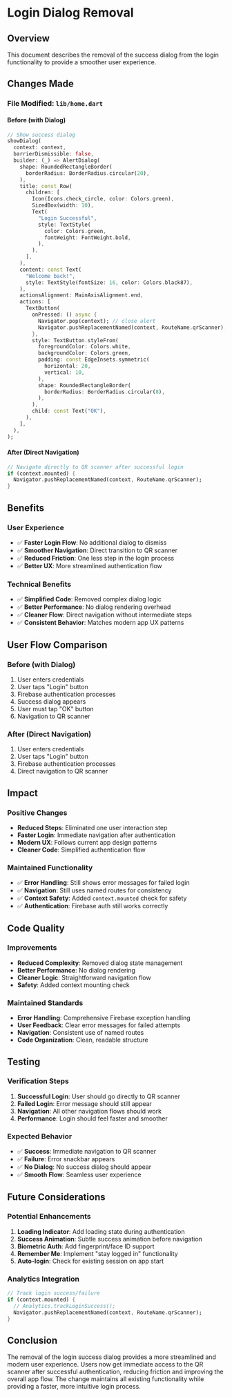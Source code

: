 # Login Dialog Removal

## Overview
This document describes the removal of the success dialog from the login functionality to provide a smoother user experience.

## Changes Made

### **File Modified: `lib/home.dart`**

#### **Before (with Dialog)**
```dart
// Show success dialog
showDialog(
  context: context,
  barrierDismissible: false,
  builder: (_) => AlertDialog(
    shape: RoundedRectangleBorder(
      borderRadius: BorderRadius.circular(20),
    ),
    title: const Row(
      children: [
        Icon(Icons.check_circle, color: Colors.green),
        SizedBox(width: 10),
        Text(
          "Login Successful",
          style: TextStyle(
            color: Colors.green,
            fontWeight: FontWeight.bold,
          ),
        ),
      ],
    ),
    content: const Text(
      "Welcome back!",
      style: TextStyle(fontSize: 16, color: Colors.black87),
    ),
    actionsAlignment: MainAxisAlignment.end,
    actions: [
      TextButton(
        onPressed: () async {
          Navigator.pop(context); // close alert
          Navigator.pushReplacementNamed(context, RouteName.qrScanner);
        },
        style: TextButton.styleFrom(
          foregroundColor: Colors.white,
          backgroundColor: Colors.green,
          padding: const EdgeInsets.symmetric(
            horizontal: 20,
            vertical: 10,
          ),
          shape: RoundedRectangleBorder(
            borderRadius: BorderRadius.circular(8),
          ),
        ),
        child: const Text("OK"),
      ),
    ],
  ),
);
```

#### **After (Direct Navigation)**
```dart
// Navigate directly to QR scanner after successful login
if (context.mounted) {
  Navigator.pushReplacementNamed(context, RouteName.qrScanner);
}
```

## Benefits

### **User Experience**
- ✅ **Faster Login Flow**: No additional dialog to dismiss
- ✅ **Smoother Navigation**: Direct transition to QR scanner
- ✅ **Reduced Friction**: One less step in the login process
- ✅ **Better UX**: More streamlined authentication flow

### **Technical Benefits**
- ✅ **Simplified Code**: Removed complex dialog logic
- ✅ **Better Performance**: No dialog rendering overhead
- ✅ **Cleaner Flow**: Direct navigation without intermediate steps
- ✅ **Consistent Behavior**: Matches modern app UX patterns

## User Flow Comparison

### **Before (with Dialog)**
1. User enters credentials
2. User taps "Login" button
3. Firebase authentication processes
4. Success dialog appears
5. User must tap "OK" button
6. Navigation to QR scanner

### **After (Direct Navigation)**
1. User enters credentials
2. User taps "Login" button
3. Firebase authentication processes
4. Direct navigation to QR scanner

## Impact

### **Positive Changes**
- **Reduced Steps**: Eliminated one user interaction step
- **Faster Login**: Immediate navigation after authentication
- **Modern UX**: Follows current app design patterns
- **Cleaner Code**: Simplified authentication flow

### **Maintained Functionality**
- ✅ **Error Handling**: Still shows error messages for failed login
- ✅ **Navigation**: Still uses named routes for consistency
- ✅ **Context Safety**: Added `context.mounted` check for safety
- ✅ **Authentication**: Firebase auth still works correctly

## Code Quality

### **Improvements**
- **Reduced Complexity**: Removed dialog state management
- **Better Performance**: No dialog rendering
- **Cleaner Logic**: Straightforward navigation flow
- **Safety**: Added context mounting check

### **Maintained Standards**
- **Error Handling**: Comprehensive Firebase exception handling
- **User Feedback**: Clear error messages for failed attempts
- **Navigation**: Consistent use of named routes
- **Code Organization**: Clean, readable structure

## Testing

### **Verification Steps**
1. **Successful Login**: User should go directly to QR scanner
2. **Failed Login**: Error message should still appear
3. **Navigation**: All other navigation flows should work
4. **Performance**: Login should feel faster and smoother

### **Expected Behavior**
- ✅ **Success**: Immediate navigation to QR scanner
- ✅ **Failure**: Error snackbar appears
- ✅ **No Dialog**: No success dialog should appear
- ✅ **Smooth Flow**: Seamless user experience

## Future Considerations

### **Potential Enhancements**
1. **Loading Indicator**: Add loading state during authentication
2. **Success Animation**: Subtle success animation before navigation
3. **Biometric Auth**: Add fingerprint/face ID support
4. **Remember Me**: Implement "stay logged in" functionality
5. **Auto-login**: Check for existing session on app start

### **Analytics Integration**
```dart
// Track login success/failure
if (context.mounted) {
  // Analytics.trackLoginSuccess();
  Navigator.pushReplacementNamed(context, RouteName.qrScanner);
}
```

## Conclusion

The removal of the login success dialog provides a more streamlined and modern user experience. Users now get immediate access to the QR scanner after successful authentication, reducing friction and improving the overall app flow. The change maintains all existing functionality while providing a faster, more intuitive login process. 